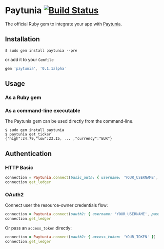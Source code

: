 Paytunia [![Build Status](https://secure.travis-ci.org/paytunia/paytunia.png?branch=master)](http://travis-ci.org/paytunia/paytunia)
=

The official Ruby gem to integrate your app with [Paytunia](https://paytunia.com).

## Installation

```
$ sudo gem install paytunia --pre
```

or add it to your `Gemfile`

```ruby
gem 'paytunia', '0.1.1alpha'
```

## Usage

### As a Ruby gem

### As a command-line executable

The Paytunia gem can be used directly from the command-line.

```
$ sudo gem install paytunia
$ paytunia get_ticker
{"high":24.79,"low":23.15, ... ,"currency":"EUR"}
```

## Authentication

### HTTP Basic

```ruby
connection = Paytunia.connect(basic_auth: { username: 'YOUR_USERNAME', password: 'YOUR_PASSWORD' })
connection.get_ledger
```

### OAuth2

Connect user the resource-owner credentials flow:

```ruby
connection = Paytunia.connect(oauth2: { username: 'YOUR_USERNAME', password: 'YOUR_PASSWORD' })
connection.get_ledger
```

Or pass an `access_token` directly:

```ruby
connection = Paytunia.connect(oauth2: { access_token: 'YOUR_TOKEN' })
connection.get_ledger
```

